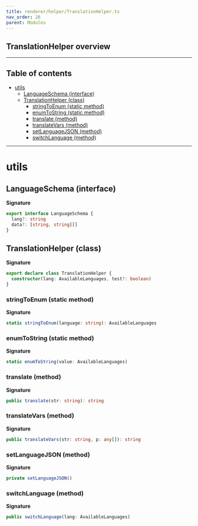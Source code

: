 ```yaml
---
title: renderer/helper/TranslationHelper.ts
nav_order: 26
parent: Modules
---
```


## TranslationHelper overview

---

<h2 class="text-delta">Table of contents</h2>

- [utils](#utils)
  - [LanguageSchema (interface)](#languageschema-interface)
  - [TranslationHelper (class)](#translationhelper-class)
    - [stringToEnum (static method)](#stringtoenum-static-method)
    - [enumToString (static method)](#enumtostring-static-method)
    - [translate (method)](#translate-method)
    - [translateVars (method)](#translatevars-method)
    - [setLanguageJSON (method)](#setlanguagejson-method)
    - [switchLanguage (method)](#switchlanguage-method)

---

# utils

## LanguageSchema (interface)

**Signature**

```ts
export interface LanguageSchema {
  lang?: string
  data?: [string, string][]
}
```

## TranslationHelper (class)

**Signature**

```ts
export declare class TranslationHelper {
  constructor(lang: AvailableLanguages, test?: boolean)
}
```

### stringToEnum (static method)

**Signature**

```ts
static stringToEnum(language: string): AvailableLanguages
```

### enumToString (static method)

**Signature**

```ts
static enumToString(value: AvailableLanguages)
```

### translate (method)

**Signature**

```ts
public translate(str: string): string
```

### translateVars (method)

**Signature**

```ts
public translateVars(str: string, p: any[]): string
```

### setLanguageJSON (method)

**Signature**

```ts
private setLanguageJSON()
```

### switchLanguage (method)

**Signature**

```ts
public switchLanguage(lang: AvailableLanguages)
```
